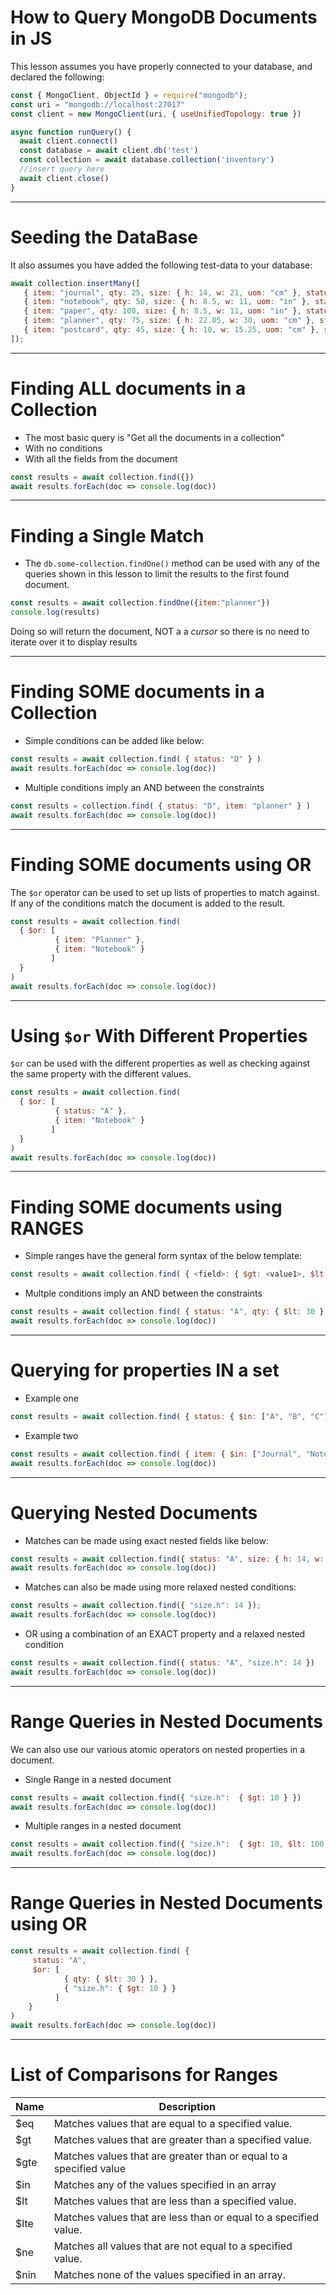 # How to Query MongoDB Documents in JS

This lesson assumes you have properly connected to your database, and declared the following:

```javascript
const { MongoClient, ObjectId } = require("mongodb");
const uri = "mongodb://localhost:27017"
const client = new MongoClient(uri, { useUnifiedTopology: true })

async function runQuery() {
  await client.connect()
  const database = await client.db('test')
  const collection = await database.collection('inventory')
  //insert query here
  await client.close()
}
```

---

# Seeding the DataBase

It also assumes you have added the following test-data to your database:

```javascript
await collection.insertMany([
   { item: "journal", qty: 25, size: { h: 14, w: 21, uom: "cm" }, status: "A" },
   { item: "notebook", qty: 50, size: { h: 8.5, w: 11, uom: "in" }, status: "A" },
   { item: "paper", qty: 100, size: { h: 8.5, w: 11, uom: "in" }, status: "D" },
   { item: "planner", qty: 75, size: { h: 22.85, w: 30, uom: "cm" }, status: "D" },
   { item: "postcard", qty: 45, size: { h: 10, w: 15.25, uom: "cm" }, status: "A" }
]);

```

---

# Finding ALL documents in a Collection

* The most basic query is "Get all the documents in a collection"
* With no conditions
* With all the fields from the document

```javascript
const results = await collection.find({})
await results.forEach(doc => console.log(doc))
```

---

# Finding a Single Match

* The `db.some-collection.findOne()` method can be used with any of the queries shown in this lesson to limit the results to the first found document.

```javascript
const results = await collection.findOne({item:"planner"})
console.log(results)
```

Doing so will return the document, NOT a a *cursor* so there is no need to iterate over it to display results

---

# Finding SOME documents in a Collection

* Simple conditions can be added like below:

```javascript
const results = await collection.find( { status: "D" } )
await results.forEach(doc => console.log(doc))
```

* Multiple conditions imply an AND between the constraints

```javascript
const results = collection.find( { status: "D", item: "planner" } )
await results.forEach(doc => console.log(doc))
```

---

# Finding SOME documents using OR

The `$or` operator can be used to set up lists of properties to match against. If any of the conditions match the document is added to the result.

```javascript
const results = await collection.find(
  { $or: [
          { item: "Planner" },
          { item: "Notebook" }
         ]
  }
)
await results.forEach(doc => console.log(doc))
```

---

# Using `$or` With Different Properties

`$or` can be used with the different properties as well as checking against the same property with the different values.

```javascript
const results = await collection.find(
  { $or: [
          { status: "A" },
          { item: "Notebook" }
         ]
  }
)
await results.forEach(doc => console.log(doc))
```

---

# Finding SOME documents using RANGES

* Simple ranges have the general form syntax of the below template:

```javascript
const results = await collection.find( { <field>: { $gt: <value1>, $lt: <value2> } } );
```

* Multple conditions imply an AND between the constraints

```javascript
const results = await collection.find( { status: "A", qty: { $lt: 30 } } )
await results.forEach(doc => console.log(doc))
```

---

# Querying for properties IN a set

* Example one

```javascript
const results = await collection.find( { status: { $in: ["A", "B", "C"] } } )
```

* Example two

```javascript
const results = await collection.find( { item: { $in: ["Journal", "Notebook", "Paper"] } } )
await results.forEach(doc => console.log(doc))
```

---

# Querying Nested Documents

* Matches can be made using exact nested fields like below:

```javascript
const results = await collection.find({ status: "A", size: { h: 14, w: 21, uom: "cm" } })
await results.forEach(doc => console.log(doc))
```

* Matches can also be made using more relaxed nested conditions:

```javascript
const results = await collection.find({ "size.h": 14 });
await results.forEach(doc => console.log(doc))
```

* OR using a combination of an EXACT property and a relaxed nested condition

```javascript
const results = await collection.find({ status: "A", "size.h": 14 })
await results.forEach(doc => console.log(doc))
```

---

# Range Queries in Nested Documents

We can also use our various atomic operators on nested properties in a document.

* Single Range in a nested document

```javascript
const results = await collection.find({ "size.h":  { $gt: 10 } })
await results.forEach(doc => console.log(doc))
```

* Multiple ranges in a nested document

```javascript
const results = await collection.find({ "size.h":  { $gt: 10, $lt: 100 } })
await results.forEach(doc => console.log(doc))
```

---

# Range Queries in Nested Documents using OR

```javascript
const results = await collection.find( {
     status: "A",
     $or: [
            { qty: { $lt: 30 } },
            { "size.h": { $gt: 10 } }
          ]
    }
)
await results.forEach(doc => console.log(doc))
```

---

# List of Comparisons for Ranges

| Name | Description                                                        |
|------|--------------------------------------------------------------------|
| $eq  | Matches values that are equal to a specified value.                |
| $gt  | Matches values that are greater than a specified value.            |
| $gte | Matches values that are greater than or equal to a specified value |
| $in  | Matches any of the values specified in an array                    |
| $lt  | Matches values that are less than a specified value.               |
| $lte | Matches values that are less than or equal to a specified value.   |
| $ne  | Matches all values that are not equal to a specified value.        |
| $nin | Matches none of the values specified in an array.                  |
